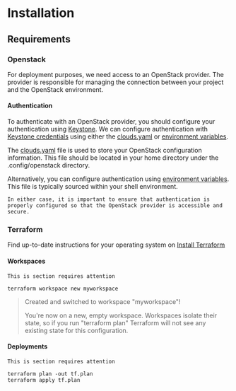 # Installation

## Requirements

### Openstack

For deployment purposes, we need access to an OpenStack provider. 
The provider is responsible for managing the connection between your project and the OpenStack environment.

#### Authentication

To authenticate with an OpenStack provider, you should configure your authentication using [Keystone][#keystone]. We can configure authentication with [Keystone credentials][#keystone_creds] using either the [clouds.yaml][#clouds_yaml] or [environment variables][#envvars].

The [clouds.yaml][#clouds_yaml] file is used to store your OpenStack configuration information. This file should be located in your home directory under the .config/openstack directory.

Alternatively, you can configure authentication using [environment variables][#envvars]. This file is typically sourced within your shell environment.

```{note}
In either case, it is important to ensure that authentication is properly configured so that the OpenStack provider is accessible and secure.
```

### Terraform

Find up-to-date instructions for your operating system on [Install Terraform][#install_terraform]

#### Workspaces

```{attention}
This is section requires attention
```

```shell
terraform workspace new myworkspace
```

> Created and switched to workspace "myworkspace"!
> 
> You're now on a new, empty workspace. Workspaces isolate their state,
> so if you run "terraform plan" Terraform will not see any existing state
> for this configuration.

#### Deployments

```{attention}
This is section requires attention
```

```shell
terraform plan -out tf.plan
terraform apply tf.plan
```

[#install_terraform]: https://developer.hashicorp.com/terraform/downloads
[#keystone]: https://docs.openstack.org/keystone/latest
[#keystone_creds]: https://docs.openstack.org/keystone/latest/user/application_credentials.html
[#clouds_yaml]: https://docs.openstack.org/python-openstackclient/pike/configuration/index.html#clouds-yaml
[#envvars]: https://docs.openstack.org/python-openstackclient/pike/cli/man/openstack.html#environment-variables